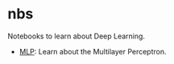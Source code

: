 # nbs

Notebooks to learn about Deep Learning.

- [MLP](./mlp): Learn about the Multilayer Perceptron.
